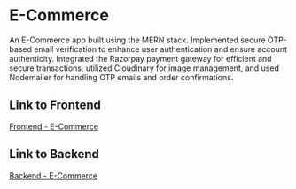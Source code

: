 # E-Commerce

An E-Commerce app built using the MERN stack. Implemented secure OTP-based email verification to enhance user authentication and ensure account authenticity. Integrated the Razorpay payment gateway for efficient and secure transactions, utilized Cloudinary for image management, and used Nodemailer for handling OTP emails and order confirmations.

## Link to Frontend

[Frontend - E-Commerce](https://github.com/TNEM22/Ecommerce-TF-frontend/)

## Link to Backend

[Backend - E-Commerce](https://github.com/TNEM22/Ecommerce-TF-backend/)
